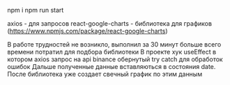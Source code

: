 npm i
npm run start


axios - для запросов
react-google-charts - библиотека для графиков (https://www.npmjs.com/package/react-google-charts)

В работе трудностей не возникло, выполнил за 30 минут больше всего времени потратил для подбора библиотеки
В проекте хук useEffect в котором axios запрос на api binance обернутый try catch для обработок ошибок
Дальше полученные данные вставляються в состояния date. После библиотека уже создает свечный график по этим данным